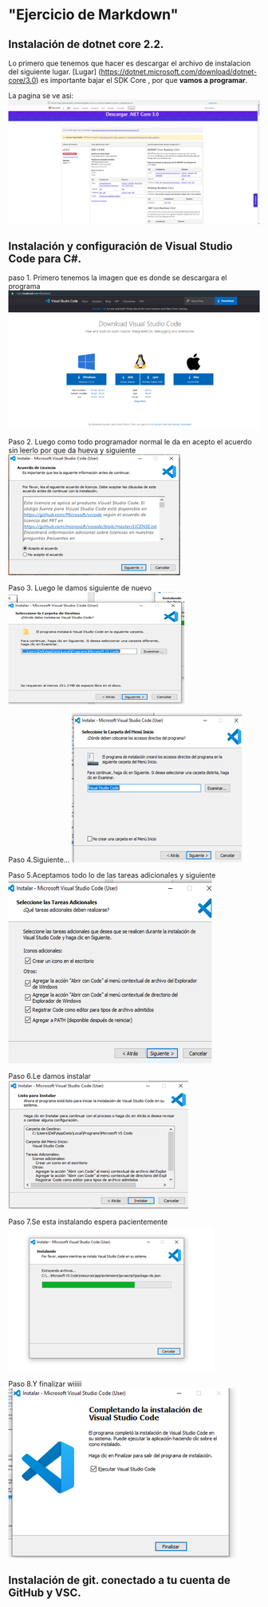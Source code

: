 
# "Ejercicio de Markdown"

## Instalación de dotnet core 2.2.
Lo primero que tenemos que hacer es
descargar el archivo de instalacion del siguiente lugar.
[Lugar] (https://dotnet.microsoft.com/download/dotnet-core/3.0)
es importante bajar el SDK Core , por que **vamos a programar**.

La pagina se ve asi:
![sadsa](./img/1.PNG)

## Instalación y configuración de Visual Studio Code para C#.
paso 1. Primero tenemos la imagen que es donde se descargara el programa 
![sadsa](./img/1.11.PNG)

Paso 2. Luego como todo programador normal le da en acepto el acuerdo sin leerlo por que da hueva y siguiente
![sadsa](./img/2.PNG)

Paso 3. Luego le damos siguiente de nuevo
![sadsa](./img/3.PNG)

Paso 4.Siguiente...
![sadsa](./img/4.PNG)

Paso 5.Aceptamos todo lo de las tareas adicionales y siguiente
![sadsa](./img/5.PNG)

Paso 6.Le damos instalar
![sadsa](./img/6.PNG)

Paso 7.Se esta instalando espera pacientemente 
![sadsa](./img/7.PNG)

Paso 8.Y finalizar wiiiii
![sadsa](./img/8.PNG)

## Instalación de git. conectado a tu cuenta de GitHub y VSC.